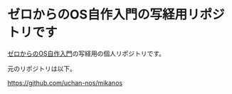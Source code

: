 # ゼロからのOS自作入門の写経用リポジトリです

[ゼロからのOS自作入門](https://zero.osdev.jp/)の写経用の個人リポジトリです。

元のリポジトリは以下。

https://github.com/uchan-nos/mikanos
